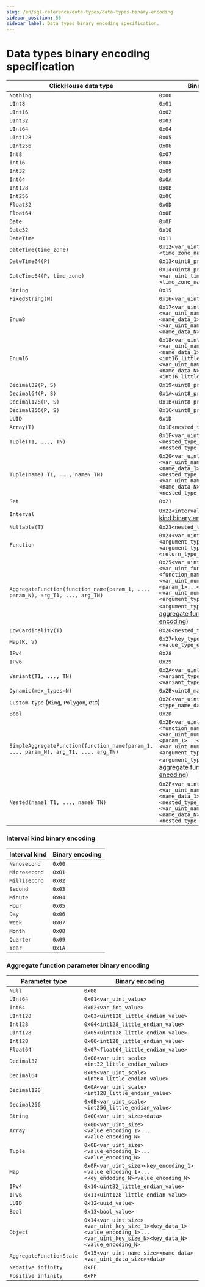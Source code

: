```yaml
---
slug: /en/sql-reference/data-types/data-types-binary-encoding
sidebar_position: 56
sidebar_label: Data types binary encoding specification.
---
```



# Data types binary encoding specification

| ClickHouse data type                                                                 | Binary encoding                                                                                                                                                                                                                                                                                                        |
|--------------------------------------------------------------------------------------|------------------------------------------------------------------------------------------------------------------------------------------------------------------------------------------------------------------------------------------------------------------------------------------------------------------------|
| `Nothing`                                                                            | `0x00`                                                                                                                                                                                                                                                                                                                 |
| `UInt8`                                                                              | `0x01`                                                                                                                                                                                                                                                                                                                 |
| `UInt16`                                                                             | `0x02`                                                                                                                                                                                                                                                                                                                 |
| `UInt32`                                                                             | `0x03`                                                                                                                                                                                                                                                                                                                 |
| `UInt64`                                                                             | `0x04`                                                                                                                                                                                                                                                                                                                 |
| `UInt128`                                                                            | `0x05`                                                                                                                                                                                                                                                                                                                 |
| `UInt256`                                                                            | `0x06`                                                                                                                                                                                                                                                                                                                 |
| `Int8`                                                                               | `0x07`                                                                                                                                                                                                                                                                                                                 |
| `Int16`                                                                              | `0x08`                                                                                                                                                                                                                                                                                                                 |
| `Int32`                                                                              | `0x09`                                                                                                                                                                                                                                                                                                                 |
| `Int64`                                                                              | `0x0A`                                                                                                                                                                                                                                                                                                                 |
| `Int128`                                                                             | `0x0B`                                                                                                                                                                                                                                                                                                                 |
| `Int256`                                                                             | `0x0C`                                                                                                                                                                                                                                                                                                                 |
| `Float32`                                                                            | `0x0D`                                                                                                                                                                                                                                                                                                                 |
| `Float64`                                                                            | `0x0E`                                                                                                                                                                                                                                                                                                                 |
| `Date`                                                                               | `0x0F`                                                                                                                                                                                                                                                                                                                 |
| `Date32`                                                                             | `0x10`                                                                                                                                                                                                                                                                                                                 |
| `DateTime`                                                                           | `0x11`                                                                                                                                                                                                                                                                                                                 |
| `DateTime(time_zone)`                                                                | `0x12<var_uint_time_zone_name_size><time_zone_name_data>`                                                                                                                                                                                                                                                              |
| `DateTime64(P)`                                                                      | `0x13<uint8_precision>`                                                                                                                                                                                                                                                                                                |
| `DateTime64(P, time_zone)`                                                           | `0x14<uint8_precision><var_uint_time_zone_name_size><time_zone_name_data>`                                                                                                                                                                                                                                             |
| `String`                                                                             | `0x15`                                                                                                                                                                                                                                                                                                                 |
| `FixedString(N)`                                                                     | `0x16<var_uint_size>`                                                                                                                                                                                                                                                                                                  |
| `Enum8`                                                                              | `0x17<var_uint_number_of_elements><var_uint_name_size_1><name_data_1><int8_value_1>...<var_uint_name_size_N><name_data_N><int8_value_N>`                                                                                                                                                                               |
| `Enum16`                                                                             | `0x18<var_uint_number_of_elements><var_uint_name_size_1><name_data_1><int16_little_endian_value_1>...><var_uint_name_size_N><name_data_N><int16_little_endian_value_N>`                                                                                                                                                |
| `Decimal32(P, S)`                                                                    | `0x19<uint8_precision><uint8_scale>`                                                                                                                                                                                                                                                                                   |
| `Decimal64(P, S)`                                                                    | `0x1A<uint8_precision><uint8_scale>`                                                                                                                                                                                                                                                                                   |
| `Decimal128(P, S)`                                                                   | `0x1B<uint8_precision><uint8_scale>`                                                                                                                                                                                                                                                                                   |
| `Decimal256(P, S)`                                                                   | `0x1C<uint8_precision><uint8_scale>`                                                                                                                                                                                                                                                                                   |
| `UUID`                                                                               | `0x1D`                                                                                                                                                                                                                                                                                                                 |
| `Array(T)`                                                                           | `0x1E<nested_type_encoding>`                                                                                                                                                                                                                                                                                           |
| `Tuple(T1, ..., TN)`                                                                 | `0x1F<var_uint_number_of_elements><nested_type_encoding_1>...<nested_type_encoding_N>`                                                                                                                                                                                                                                 |
| `Tuple(name1 T1, ..., nameN TN)`                                                     | `0x20<var_uint_number_of_elements><var_uint_name_size_1><name_data_1><nested_type_encoding_1>...<var_uint_name_size_N><name_data_N><nested_type_encoding_N>`                                                                                                                                                           |
| `Set`                                                                                | `0x21`                                                                                                                                                                                                                                                                                                                 |
| `Interval`                                                                           | `0x22<interval_kind>` (see [interval kind binary encoding](#interval-kind-binary-encoding))                                                                                                                                                                                                                            |
| `Nullable(T)`                                                                        | `0x23<nested_type_encoding>`                                                                                                                                                                                                                                                                                           |
| `Function`                                                                           | `0x24<var_uint_number_of_arguments><argument_type_encoding_1>...<argument_type_encoding_N><return_type_encoding>`                                                                                                                                                                                                      |
| `AggregateFunction(function_name(param_1, ..., param_N), arg_T1, ..., arg_TN)`       | `0x25<var_uint_version><var_uint_function_name_size><function_name_data><var_uint_number_of_parameters><param_1>...<param_N><var_uint_number_of_arguments><argument_type_encoding_1>...<argument_type_encoding_N>` (see [aggregate function parameter binary encoding](#aggregate-function-parameter-binary-encoding)) |
| `LowCardinality(T)`                                                                  | `0x26<nested_type_encoding>`                                                                                                                                                                                                                                                                                           |
| `Map(K, V)`                                                                          | `0x27<key_type_encoding><value_type_encoding>`                                                                                                                                                                                                                                                                         |
| `IPv4`                                                                               | `0x28`                                                                                                                                                                                                                                                                                                                 |
| `IPv6`                                                                               | `0x29`                                                                                                                                                                                                                                                                                                                 |
| `Variant(T1, ..., TN)`                                                               | `0x2A<var_uint_number_of_variants><variant_type_encoding_1>...<variant_type_encoding_N>`                                                                                                                                                                                                                               |
| `Dynamic(max_types=N)`                                                               | `0x2B<uint8_max_types>`                                                                                                                                                                                                                                                                                                |
| `Custom type` (`Ring`, `Polygon`, etc)                                               | `0x2C<var_uint_type_name_size><type_name_data>`                                                                                                                                                                                                                                                                        |
| `Bool`                                                                               | `0x2D`                                                                                                                                                                                                                                                                                                                 |
| `SimpleAggregateFunction(function_name(param_1, ..., param_N), arg_T1, ..., arg_TN)` | `0x2E<var_uint_function_name_size><function_name_data><var_uint_number_of_parameters><param_1>...<param_N><var_uint_number_of_arguments><argument_type_encoding_1>...<argument_type_encoding_N>` (see [aggregate function parameter binary encoding](#aggregate-function-parameter-binary-encoding))                   |
| `Nested(name1 T1, ..., nameN TN)`                                                    | `0x2F<var_uint_number_of_elements><var_uint_name_size_1><name_data_1><nested_type_encoding_1>...<var_uint_name_size_N><name_data_N><nested_type_encoding_N>`                                                                                                                                                           |


### Interval kind binary encoding

| Interval kind | Binary encoding |
|---------------|-----------------|
| `Nanosecond`  | `0x00`          |
| `Microsecond` | `0x01`          |
| `Millisecond` | `0x02`          |
| `Second`      | `0x03`          |
| `Minute`      | `0x04`          |
| `Hour`        | `0x05`          |
| `Day`         | `0x06`          |
| `Week`        | `0x07`          |
| `Month`       | `0x08`          |
| `Quarter`     | `0x09`          |
| `Year`        | `0x1A`          |

### Aggregate function parameter binary encoding

| Parameter type           | Binary encoding                                                                                                                |
|--------------------------|--------------------------------------------------------------------------------------------------------------------------------|
| `Null`                   | `0x00`                                                                                                                         |
| `UInt64`                 | `0x01<var_uint_value>`                                                                                                         |
| `Int64`                  | `0x02<var_int_value>`                                                                                                          |
| `UInt128`                | `0x03<uint128_little_endian_value>`                                                                                            |
| `Int128`                 | `0x04<int128_little_endian_value>`                                                                                             |
| `UInt128`                | `0x05<uint128_little_endian_value>`                                                                                            |
| `Int128`                 | `0x06<int128_little_endian_value>`                                                                                             |
| `Float64`                | `0x07<float64_little_endian_value>`                                                                                            |
| `Decimal32`              | `0x08<var_uint_scale><int32_little_endian_value>`                                                                              |
| `Decimal64`              | `0x09<var_uint_scale><int64_little_endian_value>`                                                                              |
| `Decimal128`             | `0x0A<var_uint_scale><int128_little_endian_value>`                                                                             |
| `Decimal256`             | `0x0B<var_uint_scale><int256_little_endian_value>`                                                                             |
| `String`                 | `0x0C<var_uint_size><data>`                                                                                                    |
| `Array`                  | `0x0D<var_uint_size><value_encoding_1>...<value_encoding_N>`                                                                   |
| `Tuple`                  | `0x0E<var_uint_size><value_encoding_1>...<value_encoding_N>`                                                                   |
| `Map`                    | `0x0F<var_uint_size><key_encoding_1><value_encoding_1>...<key_endoding_N><value_encoding_N>`                                   |
| `IPv4`                   | `0x10<uint32_little_endian_value>`                                                                                             |
| `IPv6`                   | `0x11<uint128_little_endian_value>`                                                                                            |
| `UUID`                   | `0x12<uuid_value>`                                                                                                             |
| `Bool`                   | `0x13<bool_value>`                                                                                                             |
| `Object`                 | `0x14<var_uint_size><var_uint_key_size_1><key_data_1><value_encoding_1>...<var_uint_key_size_N><key_data_N><value_encoding_N>` |
| `AggregateFunctionState` | `0x15<var_uint_name_size><name_data><var_uint_data_size><data>`                                                                |
| `Negative infinity`      | `0xFE`                                                                                                                         |
| `Positive infinity`      | `0xFF`                                                                                                                         |
